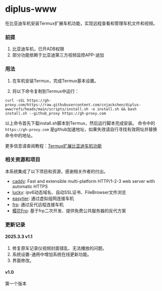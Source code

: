 # diplus-www

在比亚迪车机安装Termux扩展车机功能，实现远程查看和管理车机文件和视频。

### 前提
1. 比亚迪车机，已开ADB权限
2. 部分功能依赖于比亚迪第三方视频监控APP-迪加

### 用法
1. 在车机安装Termux，完成Termux基本设置。

2. 将以下命令复制到Termux中运行：
```
curl -sSL https://gh-proxy.com/https://raw.githubusercontent.com/cnjackchen/diplus-www/refs/heads/main/scripts/install.sh -o install.sh && bash install.sh --github_proxy https://gh-proxy.com
```
以上命令首先下载install.sh脚本到Termux，然后运行脚本完成安装。
命令中的 `https://gh-proxy.com` 是github加速地址，如果失效请自行寻找有效网址并替换命令中的地址。


更多信息请查阅教程：[Termux扩展比亚迪车机功能](https://docs.qq.com/doc/DWHVwWE1RYVBES2Fz)


### 相关资源和项目
本系统集成了以下项目和资源，感谢相关作者的付出。
- [caddy](https://github.com/caddyserver/caddy): Fast and extensible multi-platform HTTP/1-2-3 web server with automatic HTTPS
- [lucky](https://github.com/gdy666/lucky): ipv6动态域名、自动SSL证书、FileBrowser文件浏览
- [easytier](https://github.com/EasyTier/EasyTier): 通过虚拟组网连接车机
- [frp](https://github.com/fatedier/frp): 通过反代远程连接车机
- [樱花Frp](https://www.natfrp.com): 基于frp二次开发、提供免费公共服务器的反代方案

### 更新记录

#### 2025.3.3 v1.1
1. 修复原车记录仪视频封面错乱、无法播放的问题。
2. 系统设置-通用中增加系统在线更新功能。
3. 界面修改。

#### v1.0
第一个版本
